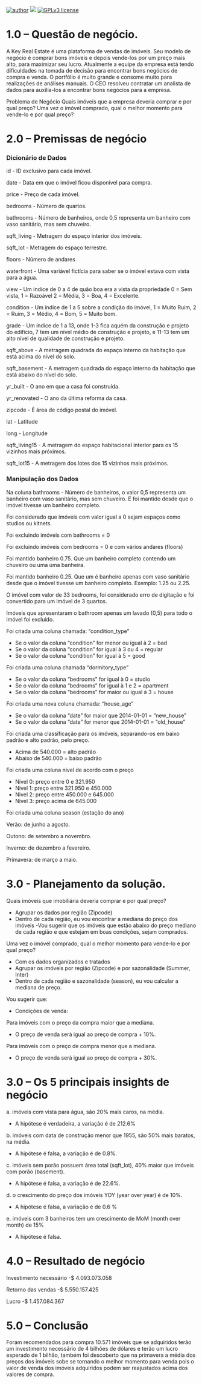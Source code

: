 [![author](https://img.shields.io/badge/author-Amanda-red.svg)](https://www.linkedin.com/in/amandamagalhaesantonio/) [![](https://img.shields.io/badge/python-3.7+-blue.svg)](https://www.python.org/downloads/release/python-365/) [![GPLv3 license](https://img.shields.io/badge/License-GPLv3-blue.svg)](http://perso.crans.org/besson/LICENSE.html)


# 1.0	– Questão de negócio.

A Key Real Estate é uma plataforma de vendas de imóveis. Seu modelo de negócio é comprar bons imóveis e depois vende-los por um preço mais alto, para maximizar seu lucro.
Atualmente a equipe da empresa está tendo dificuldades na tomada de decisão para encontrar bons negócios de compra e venda. O portfólio é muito grande e consome muito para realizações de análises manuais.
O CEO resolveu contratar um analista de dados para auxilia-los a encontrar bons negócios para a empresa.

Problema de Negócio
Quais imóveis que a empresa deveria comprar e por qual preço?
Uma vez o imóvel comprado, qual o melhor momento para vende-lo e por qual preço?


# 2.0	– Premissas de negócio

### Dicionário de Dados

id - ID exclusivo para cada imóvel.

date - Data em que o imóvel ficou disponível para compra.

price - Preço de cada imóvel.

bedrooms - Número de quartos.

bathrooms - Número de banheiros, onde 0,5 representa um banheiro com vaso sanitário, mas sem chuveiro.

sqft_living - Metragem do espaço interior dos imóveis.

sqft_lot - Metragem do espaço terrestre.

floors - Número de andares

waterfront - Uma variável fictícia para saber se o imóvel estava com vista para a água.

view - Um índice de 0 a 4 de quão boa era a vista da propriedade 0 = Sem vista, 1 = Razoável 2 = Média, 3 = Boa, 4 = Excelente.

condition - Um índice de 1 a 5 sobre a condição do imóvel, 1 = Muito Ruim, 2 = Ruim, 3 = Médio, 4 = Bom, 5 = Muito bom.

grade - Um índice de 1 a 13, onde 1-3 fica aquém da construção e projeto do edifício, 7 tem um nível médio de construção e projeto, e 11-13 tem um alto nível de qualidade de construção e projeto.

sqft_above - A metragem quadrada do espaço interno da habitação que está acima do nível do solo.

sqft_basement - A metragem quadrada do espaço interno da habitação que está abaixo do nível do solo.

yr_built - O ano em que a casa foi construída.

yr_renovated - O ano da última reforma da casa.

zipcode - É área de código postal do imóvel.

lat - Latitude

long - Longitude

sqft_living15 - A metragem do espaço habitacional interior para os 15 vizinhos mais próximos.

sqft_lot15 - A metragem dos lotes dos 15 vizinhos mais próximos.

### Manipulação dos Dados

Na coluna bathrooms - Número de banheiros, o valor 0,5 representa um banheiro com vaso sanitário, mas sem chuveiro. E foi mantido desde que o imóvel tivesse um banheiro completo.

Foi considerado que imóveis com valor igual a 0 sejam espaços como studios ou kitnets.

Foi excluindo imóveis com bathrooms = 0

Foi excluindo imóveis com bedrooms = 0 e com vários andares (floors)

Foi mantido banheiro 0.75. Que um banheiro completo contendo um chuveiro ou uma uma banheira.

Foi mantido banheiro 0.25. Que um é banheiro apenas com vaso sanitário desde que o imóvel tivesse um banheiro completo. Exemplo: 1.25 ou 2.25.

O imóvel com valor de 33 bedrooms, foi considerado erro de digitação e foi convertido para um imóvel de 3 quartos. 

Imóveis que apresentaram o bathroom apenas um lavado (0,5) para todo o imóvel foi excluído.

Foi criada uma coluna chamada: “condition_type”

- Se o valor da coluna “condition” for menor ou igual à 2 = bad
- Se o valor da coluna “condition” for igual à 3 ou 4 = regular
- Se o valor da coluna “condition” for igual à 5 = good

 Foi criada uma coluna chamada “dormitory_type”
 
- Se o valor da coluna “bedrooms” for igual à 0 = studio
- Se o valor da coluna “bedrooms” for igual à 1 e 2 = apartment
- Se o valor da coluna “bedrooms” for maior ou igual à 3 = house

Foi criada uma nova coluna chamada: “house_age”

- Se o valor da coluna “date” for maior que 2014-01-01 = “new_house”
- Se o valor da coluna “date” for menor que 2014-01-01 = “old_house”


Foi criada uma classificação para os imóveis, separando-os em baixo padrão e alto padrão, pelo preço.

- Acima de 540.000 = alto padrão
- Abaixo de 540.000 = baixo padrão

Foi criada uma coluna nivel de acordo com o preço

- Nivel 0: preço entre 0 e 321.950
- Nivel 1: preço entre 321.950 e 450.000
- Nivel 2: preço entre 450.000 e 645.000
- Nivel 3: preço acima de  645.000

Foi criada uma coluna season (estação do ano)

Verão: de junho a agosto.

Outono: de setembro a novembro.

Inverno: de dezembro a fevereiro.

Primavera: de março a maio.

# 3.0 - Planejamento da solução. 

Quais imóveis que imobiliária deveria comprar e por qual preço?

- Agrupar os dados por região (Zipcode)
- Dentro de cada região, eu vou encontrar a mediana do preço dos imóveis
-Vou sugerir que os imóveis que estão abaixo do preço mediano de cada região e que estejam em boas condições, sejam comprados.

Uma vez o imóvel comprado, qual o melhor momento para vende-lo e por qual preço?

- Com os dados organizados e tratados
- Agrupar os imóveis por região (Zipcode) e por sazonalidade (Summer, Inter)
- Dentro de cada região e sazonalidade (season), eu vou calcular a mediana de   preço.

Vou sugerir que:
- Condições de venda:

Para imóveis com o preço da compra maior que a mediana.
- O preço de venda será igual ao preço de compra + 10%.

Para imóveis com o preço de compra menor que a mediana.
- O preço de venda será igual ao preço de compra + 30%.

# 3.0	– Os 5 principais insights de negócio

a.	imóveis com vista para água, são 20% mais caros, na média. 
- A hipótese é verdadeira, a variação é de 212.6%

b.	imóveis com data de construção menor que 1955, são 50% mais baratos, na média.
- A hipótese é falsa, a variação é de 0.8%.

c.	imóveis sem porão possuem área total (sqft_lot), 40% maior que imóveis com porão (basement).
- A hipótese é falsa, a variação é de 22.6%.

d.	o crescimento do preço dos imóveis YOY (year over year) é de 10%.
- A hipótese é falsa, a variação é de 0.6 %

e.	imóveis com 3 banheiros tem um crescimento de MoM (month over month) de 15%
- A hipótese é falsa.

# 4.0	– Resultado de negócio

Investimento necessário 
	-$ 4.093.073.058

Retorno das vendas
	-$ 5.550.157.425

Lucro
	-$ 1.457.084.367

# 5.0	– Conclusão

Foram recomendados para compra 10.571 imóveis que se adquiridos terão um investimento necessário de 4 bilhões de dólares e terão um lucro esperado de 1 bilhão, também foi descoberto que  na primavera a média dos preços dos imóveis sobe se tornando o melhor momento para venda pois o valor de venda dos imóveis adquiridos podem ser reajustados acima dos valores de compra.

